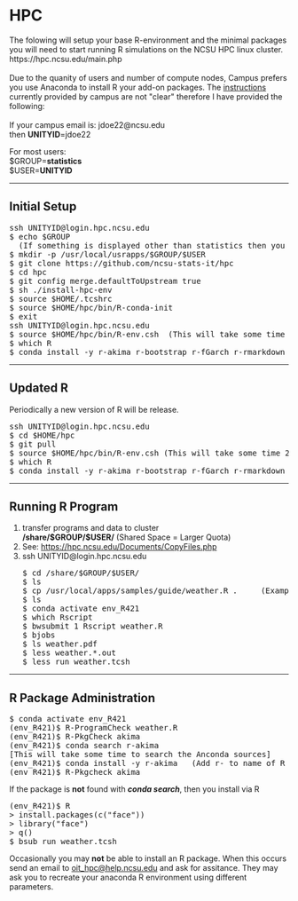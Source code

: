 <h1>HPC</h1>
The folowing will setup your base R-environment and the minimal packages you will need to start running R simulations on the NCSU HPC linux cluster.
https://hpc.ncsu.edu/main.php<br>
&nbsp;<br>
Due to the quanity of users and number of compute nodes, Campus prefers you use Anaconda to install R your add-on packages.  The <a href="https://hpc.ncsu.edu/Software/Apps.php?app=Conda">instructions</a> currently provided by campus are not "clear" therefore I have provided the following: <br>
&nbsp;<br>
If your campus email is: jdoe22@ncsu.edu <br>
then <strong>UNITYID</strong>=jdoe22<br>
<p>
For most users:<br>
$GROUP=<strong>statistics</strong><br>
$USER=<strong>UNITYID</strong><br>
<hr>
<h2>Initial Setup</h2>
<pre>ssh UNITYID@login.hpc.ncsu.edu
$ echo $GROUP
  (If something is displayed other than statistics then you may not be able to completed the remaining steps, email: tbyron@ncsu.edu)
$ mkdir -p /usr/local/usrapps/$GROUP/$USER
$ git clone https://github.com/ncsu-stats-it/hpc
$ cd hpc
$ git config merge.defaultToUpstream true
$ sh ./install-hpc-env
$ source $HOME/.tcshrc
$ source $HOME/hpc/bin/R-conda-init
$ exit
ssh UNITYID@login.hpc.ncsu.edu
$ source $HOME/hpc/bin/R-env.csh  (This will take some time 20+ minutes)
$ which R
$ conda install -y r-akima r-bootstrap r-fGarch r-rmarkdown r-lars r-MLEcens r-prodlim r-RankAggreg r-Rlab r-survival
</pre>
<hr>
<h2>Updated R</h2>
Periodically a new version of R will be release.<br>
<pre>ssh UNITYID@login.hpc.ncsu.edu
$ cd $HOME/hpc
$ git pull
$ source $HOME/hpc/bin/R-env.csh (This will take some time 20+ minutes)
$ which R
$ conda install -y r-akima r-bootstrap r-fGarch r-rmarkdown r-lars r-MLEcens r-prodlim r-RankAggreg r-Rlab r-survival
</pre>
<hr>
<h2>Running R Program</h2>
<ol>
<li>transfer programs and data to cluster</br>
<strong>/share/$GROUP/$USER/</strong> (Shared Space = Larger Quota)</li>
<li>See: <a href="https://hpc.ncsu.edu/Documents/CopyFiles.php">https://hpc.ncsu.edu/Documents/CopyFiles.php</a></li>
<li>ssh UNITYID@login.hpc.ncsu.edu</li>
<pre>$ cd /share/$GROUP/$USER/
$ ls
$ cp /usr/local/apps/samples/guide/weather.R .     (Example Program)
$ ls
$ conda activate env_R421
$ which Rscript
$ bwsubmit 1 Rscript weather.R</li>
$ bjobs</li>
$ ls weather.pdf</li>
$ less weather.*.out
$ less run_weather.tcsh
</pre>
</ol>
<hr>
<h2>R Package Administration</h2>
<pre>$ conda activate env_R421
(env_R421)$ R-ProgramCheck weather.R
(env_R421)$ R-PkgCheck akima
(env_R421)$ conda search r-akima
[This will take some time to search the Anconda sources]
(env_R421)$ conda install -y r-akima   (Add r- to name of R package)
(env_R421)$ R-Pkgcheck akima
</pre>
If the package is <strong>not</strong> found with <strong><em>conda search</em></strong>, then you install via R
<pre>(env_R421)$ R
> install.packages(c("face"))
> library("face")
> q()
$ bsub run_weather.tcsh 
</pre>
<p>Occasionally you may <strong>not</strong> be able to install an R package.  When this occurs send an email to <a href="mailto:oit_hpc@help.ncsu.edu">oit_hpc@help.ncsu.edu</a> and ask for assitance. They may ask you to recreate your anaconda R environment using different parameters.</p>
